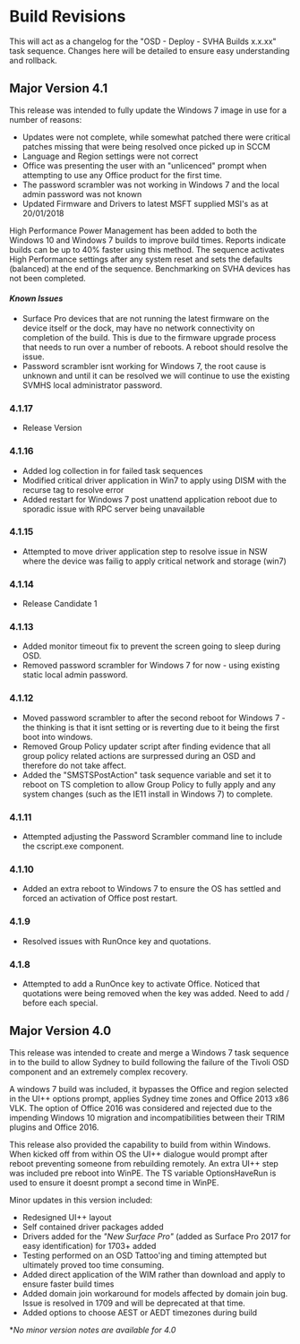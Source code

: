 # Build Revisions

This will act as a changelog for the "OSD - Deploy - SVHA Builds x.x.xx" task sequence. Changes here will be detailed to ensure easy understanding and rollback.

## Major Version 4.1
This release was intended to fully update the Windows 7 image in use for a number of reasons:
- Updates were not complete, while somewhat patched there were critical patches missing that were being resolved once picked up in SCCM
- Language and Region settings were not correct
- Office was presenting the user with an "unlicenced" prompt when attempting to use any Office product for the first time.
- The password scrambler was not working in Windows 7 and the local admin password was not known
- Updated Firmware and Drivers to latest MSFT supplied MSI's as at 20/01/2018

High Performance Power Management has been added to both the Windows 10 and Windows 7 builds to improve build times. Reports indicate builds can be up to 40% faster using this method. The sequence activates High Performance settings after any system reset and sets the defaults (balanced) at the end of the sequence. Benchmarking on SVHA devices has not been completed.

#### *Known Issues*
- Surface Pro devices that are not running the latest firmware on the device itself or the dock, may have no network connectivity on completion of the build. This is due to the firmware upgrade process that needs to run over a number of reboots. A reboot should resolve the issue.
- Password scrambler isnt working for Windows 7, the root cause is unknown and until it can be resolved we will continue to use the existing SVMHS local administrator password.

### 4.1.17
- Release Version

### 4.1.16
- Added log collection in for failed task sequences
- Modified critical driver application in Win7 to apply using DISM with the recurse tag to resolve error
- Added restart for Windows 7 post unattend application reboot due to sporadic issue with RPC server being unavailable

### 4.1.15
- Attempted to move driver application step to resolve issue in NSW where the device was failig to apply critical network and storage (win7)

### 4.1.14
- Release Candidate 1

### 4.1.13
- Added monitor timeout fix to prevent the screen going to sleep during OSD.
- Removed password scrambler for Windows 7 for now - using existing static local admin password.

### 4.1.12
- Moved password scrambler to after the second reboot for Windows 7 - the thinking is that it isnt setting or is reverting due to it being the first boot into windows.
- Removed Group Policy updater script after finding evidence that all group policy related actions are surpressed during an OSD and therefore do not take affect.
- Added the "SMSTSPostAction" task sequence variable and set it to reboot on TS completion to allow Group Policy to fully apply and any system changes (such as the IE11 install in Windows 7) to complete.

### 4.1.11
- Attempted adjusting the Password Scrambler command line to include the cscript.exe component.

### 4.1.10
- Added an extra reboot to Windows 7 to ensure the OS has settled and forced an activation of Office post restart.

### 4.1.9
- Resolved issues with RunOnce key and quotations.

### 4.1.8
- Attempted to add a RunOnce key to activate Office. Noticed that quotations were being removed when the key was added. Need to add / before each special.

## Major Version 4.0

This release was intended to create and merge a Windows 7 task sequence in to the build to allow Sydney to build following the failure of the Tivoli OSD component and an extremely complex recovery.

A windows 7 build was included, it bypasses the Office and region selected in the UI++ options prompt, applies Sydney time zones and Office 2013 x86 VLK. The option of Office 2016 was considered and rejected due to the impending Windows 10 migration and incompatibilities between their TRIM plugins and Office 2016.

This release also provided the capability to build from within Windows. When kicked off from within OS the UI++ dialogue would prompt after reboot preventing someone from rebuilding remotely. An extra UI++ step was included pre reboot into WinPE. The TS variable OptionsHaveRun is used to ensure it doesnt prompt a second time in WinPE.

Minor updates in this version included:
- Redesigned UI++ layout
- Self contained driver packages added
- Drivers added for the *"New Surface Pro"* (added as Surface Pro 2017 for easy identification) for 1703+ added
- Testing performed on an OSD Tattoo'ing and timing attempted but ultimately proved too time consuming.
- Added direct application of the WIM rather than download and apply to ensure faster build times
- Added domain join workaround for models affected by domain join bug. Issue is resolved in 1709 and will be deprecated at that time.
- Added options to choose AEST or AEDT timezones during build

**No minor version notes are available for 4.0*

